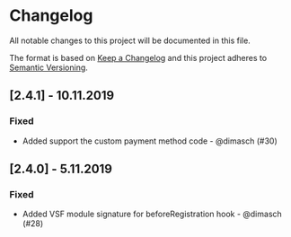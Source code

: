 # Changelog
All notable changes to this project will be documented in this file.

The format is based on [Keep a Changelog](https://keepachangelog.com/en/1.0.0/)
and this project adheres to [Semantic Versioning](https://semver.org/spec/v2.0.0.html).

## [2.4.1] - 10.11.2019

### Fixed
- Added support the custom payment method code - @dimasch (#30)

## [2.4.0] - 5.11.2019

### Fixed
- Added VSF module signature for beforeRegistration hook - @dimasch (#28)